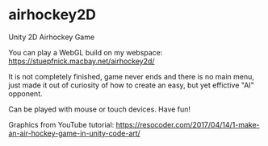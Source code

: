 # airhockey2D
Unity 2D Airhockey Game

You can play a WebGL build on my webspace:
https://stuepfnick.macbay.net/airhockey2d/

It is not completely finished, game never ends and there is no main menu, just made it out of curiosity of how to create an easy, but yet effictive "AI" opponent.

Can be played with mouse or touch devices. Have fun!

Graphics from YouTube tutorial: https://resocoder.com/2017/04/14/1-make-an-air-hockey-game-in-unity-code-art/
